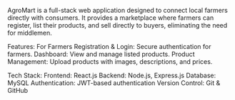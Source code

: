 AgroMart is a full-stack web application designed to connect local farmers directly with consumers. It provides a marketplace where farmers can register, list their products, and sell directly to buyers, eliminating the need for middlemen.

Features:
  For Farmers
  Registration & Login: Secure authentication for farmers.
  Dashboard: View and manage listed products.
  Product Management: Upload products with images, descriptions, and prices.

Tech Stack:
  Frontend: React.js
  Backend: Node.js, Express.js
  Database: MySQL
  Authentication: JWT-based authentication
  Version Control: Git & GitHub
